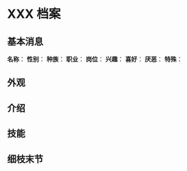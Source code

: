# XXX 档案

## 基本消息
**名称**：
**性别**：
**种族**：
**职业**：
**岗位**：
**兴趣**：
**喜好**：
**厌恶**：
**特殊**：

## 外观

## 介绍

## 技能

## 细枝末节
